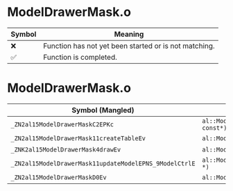 # ModelDrawerMask.o
| Symbol | Meaning 
| ------------- | ------------- 
| :x: | Function has not yet been started or is not matching. 
| :white_check_mark: | Function is completed. 


# ModelDrawerMask.o
| Symbol (Mangled) | Symbol (Demangled) | Decompiled? |
| ------------- |  ------------- | ------------- |
| `_ZN2al15ModelDrawerMaskC2EPKc` | `al::ModelDrawerMask::ModelDrawerMask(char const*)` | :x: |
| `_ZN2al15ModelDrawerMask11createTableEv` | `al::ModelDrawerMask::createTable(void)` | :x: |
| `_ZNK2al15ModelDrawerMask4drawEv` | `al::ModelDrawerMask::draw(void)const` | :x: |
| `_ZN2al15ModelDrawerMask11updateModelEPNS_9ModelCtrlE` | `al::ModelDrawerMask::updateModel(al::ModelCtrl *)` | :x: |
| `_ZN2al15ModelDrawerMaskD0Ev` | `al::ModelDrawerMask::~ModelDrawerMask()` | :x: |
